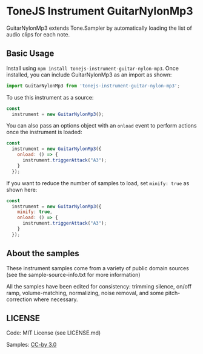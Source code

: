 # ToneJS Instrument GuitarNylonMp3

GuitarNylonMp3 extends Tone.Sampler by automatically loading the list of audio clips for each note.

## Basic Usage

Install using `npm install tonejs-instrument-guitar-nylon-mp3`. Once installed, you can include GuitarNylonMp3 as an import as shown:

```javascript
import GuitarNylonMp3 from 'tonejs-instrument-guitar-nylon-mp3';
```

To use this instrument as a source:

```javascript
const
  instrument = new GuitarNylonMp3();
```

You can also pass an options object with an `onload` event to perform actions once the instrument is loaded:

```javascript
const
  instrument = new GuitarNylonMp3({
    onload: () => {
      instrument.triggerAttack("A3");
    }
  });
```

If you want to reduce the number of samples to load, set `minify: true` as shown here:

```javascript
const
  instrument = new GuitarNylonMp3({
    minify: true,
    onload: () => {
      instrument.triggerAttack("A3");
    }
  });
```

## About the samples

These instrument samples come from a variety of public domain sources (see the sample-source-info.txt for more information)

All the samples have been edited for consistency: trimming silence, on/off ramp, volume-matching, normalizing, noise removal, and some pitch-correction where necessary.

## LICENSE

Code: MIT License (see LICENSE.md)

Samples: [CC-by 3.0](https://creativecommons.org/licenses/by/3.0/)
